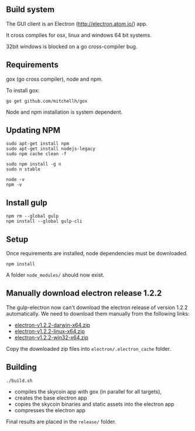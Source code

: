 Build system
------------

The GUI client is an Electron (http://electron.atom.io/) app.

It cross compiles for osx, linux and windows 64 bit systems.

32bit windows is blocked on a go cross-compiler bug.

Requirements
------------

gox (go cross compiler), node and npm.

To install gox:

```
go get github.com/mitchellh/gox
```

Node and npm installation is system dependent.

Updating NPM
-----

```
sudo apt-get install npm
sudo apt-get install nodejs-legacy
sudo npm cache clean -f

sudo npm install -g n
sudo n stable

node -v
npm -v
```

Install gulp
-----

```
npm rm --global gulp
npm install --global gulp-cli
```

Setup
-----

Once requirements are installed, node dependencies must be downloaded.

```
npm install
```

A folder `node_modules/` should now exist.

Manually download electron release 1.2.2
-----

 The gulp-electron now can't download the electron release of version 1.2.2
 automatically. We need to download them manually from the following links:

 * [electron-v1.2.2-darwin-x64.zip](https://github.com/electron/electron/releases/download/v1.2.2/electron-v1.2.2-darwin-x64.zip)
 * [electron-v1.2.2-linux-x64.zip](https://github.com/electron/electron/releases/download/v1.2.2/electron-v1.2.2-linux-x64.zip)
 * [electron-v1.2.2-win32-x64.zip](https://github.com/electron/electron/releases/download/v1.2.2/electron-v1.2.2-win32-x64.zip)

Copy the downloaded zip files into `electron/.electron_cache` folder.

Building
--------

```
./build.sh
```

* compiles the skycoin app with gox (in parallel for all targets),
* creates the base electron app
* copies the skycoin binaries and static assets into the electron app
* compresses the electron app

Final results are placed in the `release/` folder.
